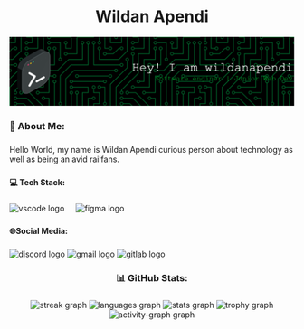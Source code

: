 <h1 align="center">Wildan Apendi</h1>

![wildanapendi](github-image.png)
<h3 align="left">💫 About Me:</h3>

###

<p align="left">Hello World, my name is Wildan Apendi curious person about technology as well as being an avid railfans.</p>

###

<h4 align="left">💻 Tech Stack:</h4>

###

<div align="left">
  <img src="https://cdn.jsdelivr.net/gh/devicons/devicon/icons/vscode/vscode-original.svg" height="40" alt="vscode logo"  />
  <img width="12" />
  <img src="https://cdn.jsdelivr.net/gh/devicons/devicon/icons/figma/figma-original.svg" height="40" alt="figma logo"  />
</div>

###

<h4 align="left">🌐Social Media:</h4>

###

<div align="left">
  <img src="https://raw.githubusercontent.com/maurodesouza/profile-readme-generator/master/src/assets/icons/social/discord/default.svg" width="52" height="40" alt="discord logo"  />
  <img src="https://raw.githubusercontent.com/maurodesouza/profile-readme-generator/master/src/assets/icons/social/gmail/default.svg" width="52" height="40" alt="gmail logo"  />
  <img src="https://raw.githubusercontent.com/maurodesouza/profile-readme-generator/master/src/assets/icons/social/gitlab/default.svg" width="52" height="40" alt="gitlab logo"  />
</div>

###

<h3 align="center">📊 GitHub Stats:</h3>

###

<div align="center">
  <img src="https://streak-stats.demolab.com?user=lambadda12&locale=en&mode=daily&theme=dracula&hide_border=false&border_radius=5&order=3" height="150" alt="streak graph"  />
  <img src="https://github-readme-stats.vercel.app/api/top-langs?username=lambadda12&locale=en&hide_title=false&layout=compact&card_width=320&langs_count=20&theme=dracula&hide_border=false&order=2" height="400" alt="languages graph"  />
  <img src="https://github-readme-stats.vercel.app/api?username=lambadda12&hide_title=false&hide_rank=false&show_icons=true&include_all_commits=true&count_private=true&disable_animations=false&theme=dracula&locale=en&hide_border=false&order=1" height="150" alt="stats graph"  />
  <img src="https://github-profile-trophy.vercel.app?username=lambadda12&theme=dracula&column=-1&row=1&margin-w=6&margin-h=8&no-bg=false&no-frame=false&order=4" height="150" alt="trophy graph"  />
  <img src="https://github-readme-activity-graph.vercel.app/graph?username=lambadda12&radius=16&theme=react&area=true&order=5" height="300" alt="activity-graph graph"  />
</div>

###
